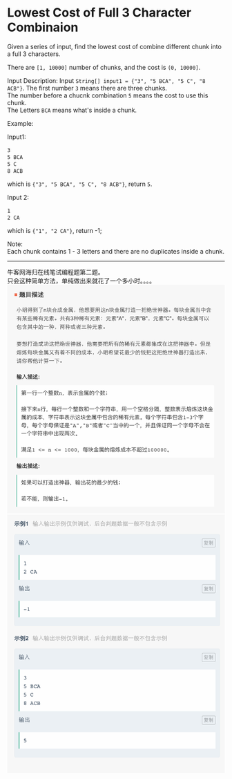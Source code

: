 # Lowest Cost of Full 3 Character Combinaion

Given a series of input, find the lowest cost of combine different chunk into a full 3 characters.

There are `[1, 10000]` number of chunks, and the cost is `(0, 10000]`.

Input Description:
Input `String[] input1 = {"3", "5 BCA", "5 C", "8 ACB"}`. The first number `3` means there are three chunks.  
The number before a chucnk combination `5` means the cost to use this chunk.  
The Letters `BCA` means what's inside a chunk.

Example:

Input1:  
```
3
5 BCA
5 C
8 ACB
```
which is `{"3", "5 BCA", "5 C", "8 ACB"}`, return `5`.

Input 2:
```
1
2 CA
```
which is `{"1", "2 CA"}`, return -1;

Note:  
Each chunk contains 1 - 3 letters and there are no duplicates inside a chunk.

---
牛客网海归在线笔试编程题第二题。  
只会这种简单方法，单纯做出来就花了一个多小时。。。。  
![pic1](./1.png)  
![pic2](./2.png)  